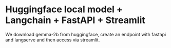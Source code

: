 # Huggingface local model + Langchain + FastAPI + Streamlit

We download gemma-2b from huggingface, create an endpoint with fastapi and langserve and then access via streamlit.
